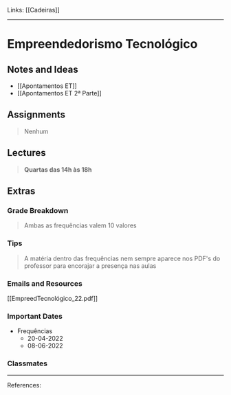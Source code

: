 Links: [[Cadeiras]]
___
# Empreendedorismo Tecnológico

## Notes and Ideas
- [[Apontamentos ET]]
- [[Apontamentos ET 2ª Parte]]
## Assignments
> Nenhum 
## Lectures
> **Quartas das 14h às 18h**
## Extras
### Grade Breakdown
> Ambas as frequências valem 10 valores
### Tips
> A matéria dentro das frequências nem sempre aparece nos PDF's do professor para encorajar a presença nas aulas
### Emails and Resources
[[EmpreedTecnológico_22.pdf]]
### Important Dates
- Frequências
	 - 20-04-2022
	 - 08-06-2022
### Classmates
___
References:
